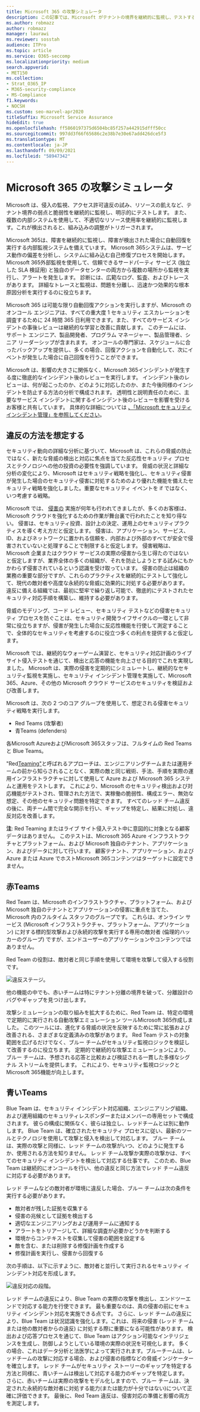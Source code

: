 ```yaml
---
title: Microsoft 365 の攻撃シミュレータ
description: この記事では、Microsoft がテナントの境界を継続的に監視し、テストする方法について説明Microsoft 365。
ms.author: robmazz
author: robmazz
manager: laurawi
ms.reviewer: sosstah
audience: ITPro
ms.topic: article
ms.service: O365-seccomp
ms.localizationpriority: medium
search.appverid:
- MET150
ms.collection:
- Strat_O365_IP
- M365-security-compliance
- MS-Compliance
f1.keywords:
- NOCSH
ms.custom: seo-marvel-apr2020
titleSuffix: Microsoft Service Assurance
hideEdit: true
ms.openlocfilehash: ff5860197375d6504bc85f257a442915dfff50cc
ms.sourcegitcommit: 997dd3f66f65686c2e38b7e30e67add426dce5f3
ms.translationtype: MT
ms.contentlocale: ja-JP
ms.lasthandoff: 09/09/2021
ms.locfileid: "58947342"
---
```

# <a name="attack-simulation-in-microsoft-365"></a>Microsoft 365 の攻撃シミュレータ

Microsoft は、侵入の監視、アクセス許可違反の試み、リソースの飢えなど、テナント境界の弱点と脆弱性を継続的に監視し、明示的にテストします。 また、複数の内部システムを使用して、不適切なリソース使用率を継続的に監視します。これが検出されると、組み込みの調整がトリガーされます。

Microsoft 365は、障害を継続的に監視し、障害が検出された場合に自動回復を実行する内部監視システムを備えています。 Microsoft 365システムは、サービス動作の偏差を分析し、システムに組み込む自己修復プロセスを開始します。 Microsoft 365外部監視を使用して、信頼できるサードパーティ サービス (独立した SLA 検証用) と独自のデータセンターの両方から複数の場所から監視を実行し、アラートを発生します。 診断には、広範なログ、監査、およびトレースがあります。 詳細なトレースと監視は、問題を分離し、迅速かつ効果的な根本原因分析を実行するのに役立ちます。

Microsoft 365 は可能な限り自動回復アクションを実行しますが、Microsoft のオンコール エンジニアは、すべての重大度 1 セキュリティ エスカレーションを調査するために 24 時間 365 日利用できます。また、すべてのサービス インシデントの事後レビューは継続的な学習と改善に貢献します。 このチームには、サポート エンジニア、製品開発者、プログラム マネージャー、製品管理者、シニア リーダーシップが含まれます。 オンコールの専門家は、スケジュールに合ったバックアップを提供し、多くの場合、回復アクションを自動化して、次にイベントが発生した場合に自己回復を行うことができます。

Microsoft は、影響の大きさに関係なく、Microsoft 365インシデントが発生する度に徹底的なインシデント後のレビューを実行します。 インシデント後のレビューは、何が起こったのか、どのように対応したのか、また今後同様のインシデントを防止する方法の分析で構成されます。 透明性と説明責任のために、主要なサービス インシデントに関するインシデント後のレビューを影響を受けるお客様と共有しています。 具体的な詳細については [、「Microsoft セキュリティ インシデント管理」を参照してください](assurance-security-incident-management.md)。

## <a name="assume-breach-methodology"></a>違反の方法を想定する

セキュリティ動向の詳細な分析に基づいて、Microsoft は、これらの脅威の防止ではなく、新たな脅威の検出と対応に焦点を当てた反応性セキュリティ プロセスとテクノロジへの他の投資の必要性を強調しています。 脅威の状況と詳細な分析の変化により、Microsoft はセキュリティ戦略を強化し、セキュリティ侵害が発生した場合のセキュリティ侵害に対処するためのより優れた機能を備えたセキュリティ戦略を強化しました。重要なセキュリティ イベントを if ではなく、いつ考慮する戦略。

Microsoft では、 [侵害の](https://www.microsoft.com/TrustCenter/Security/default.aspx) 実施が何年も行われてきましたが、多くのお客様は、Microsoft クラウドを強化するための作業が舞台裏で行われたことを知り得ない。 侵害は、セキュリティ投資、設計上の決定、運用上のセキュリティプラクティスを導く考え方だと仮定します。 侵害は、アプリケーション、サービス、ID、およびネットワークに置かれる信頼を、内部および外部のすべてが安全で侵害されていないと処理することで制限すると仮定します。 侵害戦略は、Microsoft 企業またはクラウド サービスの実際の侵害から生じ得たのではないと仮定しますが、業界全体の多くの組織が、それを防止しようとする試みにもかかわらず侵害されているという認識を受け取っています。 侵害の防止は組織の業務の重要な部分ですが、これらのプラクティスを継続的にテストして強化して、現代の敵対者や高度な永続的な脅威に効果的に対処する必要があります。 違反に備える組織では、最初に堅牢で繰り返し可能で、徹底的にテストされたセキュリティ対応手順を構築し、維持する必要があります。

脅威のモデリング、コード レビュー、セキュリティ テストなどの侵害セキュリティ プロセスを防ぐことは、セキュリティ開発ライフサイクルの一[](https://www.microsoft.com/securityengineering/sdl/)環として非常に役立ちますが、侵害が発生した場合に反応性機能を行使して測定することで、全体的なセキュリティを考慮するのに役立つ多くの利点を提供すると仮定します。

Microsoft では、継続的なウォーゲーム演習と、セキュリティ対応計画のライブ サイト侵入テストを通じて、検出と応答の機能を向上させる目的でこれを実現しました。 Microsoft は、実際の侵害を定期的にシミュレートし、継続的なセキュリティ監視を実施し、セキュリティ インシデント管理を実施して、Microsoft 365、Azure、その他の Microsoft クラウド サービスのセキュリティを検証および改善します。

Microsoft は、次の 2 つのコア グループを使用して、想定される侵害セキュリティ戦略を実行します。

- Red Teams (攻撃者)
- 青Teams (defenders)

各Microsoft AzureおよびMicrosoft 365スタッフは、フルタイムの Red Teams と Blue Teams。

"Red[Teaming"](https://go.microsoft.com/fwlink/?linkid=518599)と呼ばれるアプローチは、エンジニアリングチームまたは運用チームの前から知らされることなく、実際の敵と同じ戦術、手法、手順を実際の運用インフラストラクチャに対して使用して Azure および Microsoft 365 システムと運用をテストします。 これにより、Microsoft のセキュリティ検出および対応機能がテストされ、管理された方法で、実稼働の脆弱性、構成エラー、無効な想定、その他のセキュリティ問題を特定できます。 すべてのレッド チーム違反の後に、両チーム間で完全な開示を行い、ギャップを特定し、結果に対処し、違反対応を改善します。

**注**: Red Teaming またはライブ サイト侵入テスト中に意図的に対象となる顧客データはありません。 このテストは、Microsoft 365 Azure インフラストラクチャとプラットフォーム、および Microsoft 独自のテナント、アプリケーション、およびデータに対して行います。 顧客テナント、アプリケーション、および Azure または Azure でホストMicrosoft 365コンテンツはターゲットに設定できません。

## <a name="red-teams"></a>赤Teams

Red Team は、Microsoft のインフラストラクチャ、プラットフォーム、および Microsoft 独自のテナントとアプリケーションの侵害に重点を当てた、Microsoft 内のフルタイム スタッフのグループです。 これらは、オンライン サービス (Microsoft インフラストラクチャ、プラットフォーム、アプリケーション) に対する標的型攻撃および永続的攻撃を実行する専用の敵対者 (倫理的ハッカーのグループ) ですが、エンドユーザーのアプリケーションやコンテンツではありません。

Red Team の役割は、敵対者と同じ手順を使用して環境を攻撃して侵入する役割です。

![違反ステージ。](../media/office-365-isolation-breach-stages.png)

他の機能の中でも、赤いチームは特にテナント分離の境界を破って、分離設計のバグやギャップを見つけ出します。

攻撃シミュレーションの取り組みを拡大するために、Red Team は、特定の環境で定期的に実行される自動攻撃エミュレーション ツールMicrosoft 365作成しました。 このツールには、進化する脅威の状況を反映するために常に拡張および改善される、さまざまな定義済みの攻撃があります。 Red Team テストの対象範囲を広げるだけでなく、ブルー チームがセキュリティ監視ロジックを検証して改善するのに役立ちます。 定期的で継続的な攻撃エミュレーションにより、ブルー チームは、予想される応答と比較および検証される一貫した多様なシグナル ストリームを提供します。 これにより、セキュリティ監視ロジックとMicrosoft 365機能が向上します。

## <a name="blue-teams"></a>青いTeams

Blue Team は、セキュリティ インシデント対応組織、エンジニアリング組織、および運用組織のセキュリティレスポンダーまたはメンバーの専用セットで構成されます。 彼らの構成に関係なく、彼らは独立し、レッドチームとは別に動作します。 Blue Team は、確立されたセキュリティ プロセスに従い、最新のツールとテクノロジを使用して攻撃と侵入を検出して対応します。 ブルー チームは、実際の攻撃と同様に、レッド チームの攻撃がいつ、どのように発生するか、使用される方法を知りません。 レッド チーム攻撃か実際の攻撃かは、すべてのセキュリティ インシデントを検出して対応する仕事です。 このため、Blue Team は継続的にオンコールを行い、他の違反と同じ方法でレッド チーム違反に対応する必要があります。

レッド チームなどの敵対者が環境に違反した場合、ブルー チームは次の条件を実行する必要があります。

- 敵対者が残した証拠を収集する
- 侵害の兆候として証拠を検出する
- 適切なエンジニアリングおよび運用チームに通知する
- アラートをトリアージして、詳細な調査が必要かどうかを判断する
- 環境からコンテキストを収集して侵害の範囲を設定する
- 敵を含む、または削除する修復計画を作成する
- 修復計画を実行し、侵害から回復する

次の手順は、以下に示すように、敵対者と並行して実行されるセキュリティ インシデント対応を形成します。

![違反対応の段階。](../media/office-365-isolation-breach-response-stages.png)

レッド チームの違反により、Blue Team の実際の攻撃を検出し、エンドツーエンドで対応する能力を行使できます。 最も重要なのは、真の侵害の前にセキュリティ インシデント対応を実施できる点です。 さらに、レッド チームの違反により、Blue Team は状況認識を強化します。これは、将来の侵害 (レッド チームまたは他の敵対者からの違反) に対処する際に重要になる可能性があります。 検出および応答プロセスを通じて、Blue Team はアクション可能なインテリジェンスを生成し、防御しようとしている環境の実際の状況を可視化します。 多くの場合、これはデータ分析と法医学によって実行されます。ブルーチームは、レッドチームの攻撃に対応する場合、および侵害の指標などの脅威インジケーターを確立します。 レッド チームがセキュリティ ストーリーのギャップを特定する方法と同様に、青いチームは検出して対応する能力のギャップを特定します。 さらに、赤いチームは実際の攻撃をモデル化しますので、ブルー チームは、決定された永続的な敵対者に対処する能力(または能力が十分ではない)について正確に評価できます。 最後に、Red Team 違反は、侵害対応の準備と影響の両方を測定します。

